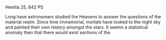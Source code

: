 Hemlia 25, 842 PS

Long have astronomers studied the Heavens to answer the questions of the material realm. Since time immemorial, mortals have looked to the night sky and painted their own history amongst the stars. It seems a statistical anomaly then that there would exist sections of the 